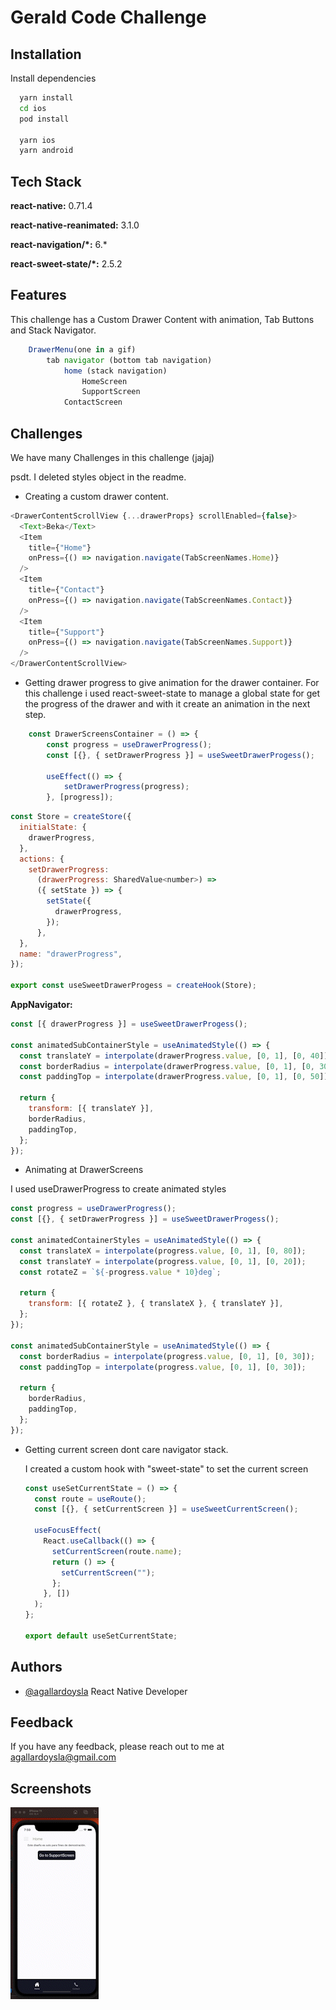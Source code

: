 # Gerald Code Challenge

## Installation

Install dependencies

```bash
  yarn install
  cd ios
  pod install

  yarn ios
  yarn android
```

## Tech Stack

**react-native:** 0.71.4

**react-native-reanimated:** 3.1.0

**react-navigation/\*:** 6.\*

**react-sweet-state/\*:** 2.5.2

## Features

This challenge has a Custom Drawer Content with animation, Tab Buttons and Stack Navigator.

```javascript
    DrawerMenu(one in a gif)
        tab navigator (bottom tab navigation)
            home (stack navigation)
                HomeScreen
                SupportScreen
            ContactScreen
```

## Challenges

We have many Challenges in this challenge (jajaj)

psdt. I deleted styles object in the readme.

- Creating a custom drawer content.

```javascript
<DrawerContentScrollView {...drawerProps} scrollEnabled={false}>
  <Text>Beka</Text>
  <Item
    title={"Home"}
    onPress={() => navigation.navigate(TabScreenNames.Home)}
  />
  <Item
    title={"Contact"}
    onPress={() => navigation.navigate(TabScreenNames.Contact)}
  />
  <Item
    title={"Support"}
    onPress={() => navigation.navigate(TabScreenNames.Support)}
  />
</DrawerContentScrollView>
```

- Getting drawer progress to give animation for the drawer container.
  For this challenge i used react-sweet-state to manage a global state for get the progress of the drawer and with it create an animation in the next step.

```javascript
    const DrawerScreensContainer = () => {
        const progress = useDrawerProgress();
        const [{}, { setDrawerProgress }] = useSweetDrawerProgess();

        useEffect(() => {
            setDrawerProgress(progress);
        }, [progress]);
```

```javascript
const Store = createStore({
  initialState: {
    drawerProgress,
  },
  actions: {
    setDrawerProgress:
      (drawerProgress: SharedValue<number>) =>
      ({ setState }) => {
        setState({
          drawerProgress,
        });
      },
  },
  name: "drawerProgress",
});

export const useSweetDrawerProgess = createHook(Store);
```

**AppNavigator:**

```javascript
const [{ drawerProgress }] = useSweetDrawerProgess();

const animatedSubContainerStyle = useAnimatedStyle(() => {
  const translateY = interpolate(drawerProgress.value, [0, 1], [0, 40]);
  const borderRadius = interpolate(drawerProgress.value, [0, 1], [0, 30]);
  const paddingTop = interpolate(drawerProgress.value, [0, 1], [0, 50]);

  return {
    transform: [{ translateY }],
    borderRadius,
    paddingTop,
  };
});
```

- Animating at DrawerScreens

I used useDrawerProgress to create animated styles

```javascript
const progress = useDrawerProgress();
const [{}, { setDrawerProgress }] = useSweetDrawerProgess();

const animatedContainerStyles = useAnimatedStyle(() => {
  const translateX = interpolate(progress.value, [0, 1], [0, 80]);
  const translateY = interpolate(progress.value, [0, 1], [0, 20]);
  const rotateZ = `${-progress.value * 10}deg`;

  return {
    transform: [{ rotateZ }, { translateX }, { translateY }],
  };
});

const animatedSubContainerStyle = useAnimatedStyle(() => {
  const borderRadius = interpolate(progress.value, [0, 1], [0, 30]);
  const paddingTop = interpolate(progress.value, [0, 1], [0, 30]);

  return {
    borderRadius,
    paddingTop,
  };
});
```

- Getting current screen dont care navigator stack.

  I created a custom hook with "sweet-state" to set the current screen

  ```javascript
  const useSetCurrentState = () => {
    const route = useRoute();
    const [{}, { setCurrentScreen }] = useSweetCurrentScreen();

    useFocusEffect(
      React.useCallback(() => {
        setCurrentScreen(route.name);
        return () => {
          setCurrentScreen("");
        };
      }, [])
    );
  };

  export default useSetCurrentState;
  ```

## Authors

- [@agallardoysla](https://github.com/agallardoysla) React Native Developer

## Feedback

If you have any feedback, please reach out to me at agallardoysla@gmail.com

## Screenshots

![Demo](demo.gif)
